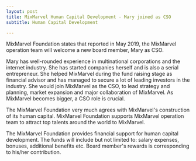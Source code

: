 ```yaml
---
layout: post
title: MixMarvel Human Capital Development - Mary joined as CSO
subtitle: Human Capital Development 

---
```


MixMarvel Foundation states that reported in May 2019, the MixMarvel operation team will welcome a new board member, Mary as CSO.

Mary has well-rounded experience in multinational corporations and the internet industry. She has started companies herself and is also a serial entrepreneur. She helped MixMarvel during the fund raising stage as financial advisor and has managed to secure a lot of leading investors in the industry. She would join MixMarvel as the CSO, to lead strategy and planning, market expansion and major collaboration of MixMarvel. As MixMarvel becomes bigger, a CSO role is crucial.

The MixMarvel Foundation very much agrees with MixMarvel's construction of its human capital. MixMarvel Foundation supports MixMarvel operation team to attract top talents around the world to MixMarvel.

The MixMarvel Foundation provides financial support for human capital development. The funds will include but not limited to: salary expenses, bonuses, additional benefits etc. Board member's rewards is corresponding to his/her contribution.  

